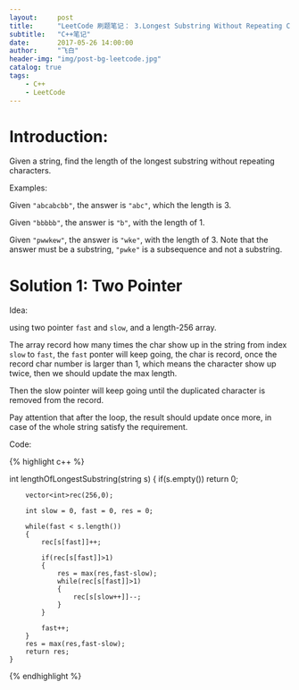 ```yaml
---
layout:     post
title:      "LeetCode 刷题笔记： 3.Longest Substring Without Repeating Characters"
subtitle:   "C++笔记"
date:       2017-05-26 14:00:00
author:     "飞白"
header-img: "img/post-bg-leetcode.jpg"
catalog: true
tags:
    - C++
    - LeetCode
---
```


# Introduction:

Given a string, find the length of the longest substring without repeating characters.

Examples:

Given `"abcabcbb"`, the answer is `"abc"`, which the length is 3.

Given `"bbbbb"`, the answer is `"b"`, with the length of 1.

Given `"pwwkew"`, the answer is `"wke"`, with the length of 3. Note that the answer must be a substring, `"pwke"` is a subsequence and not a substring.

# Solution 1: Two Pointer

Idea:

using two pointer `fast` and `slow`, and a length-256 array. 

The array record how many times the char show up in the string from index `slow` to `fast`, the `fast` ponter will keep going, the char is record, once the record char number is larger than 1, which means the character show up twice, then we should update the max length.

Then the slow pointer will keep going until the duplicated character is removed from the record.

Pay attention that after the loop, the result should update once more, in case of the whole string satisfy the requirement.

Code:

{% highlight c++ %}

int lengthOfLongestSubstring(string s) {
        if(s.empty()) return 0;
        
        vector<int>rec(256,0);
        
        int slow = 0, fast = 0, res = 0;
        
        while(fast < s.length())
        {
            rec[s[fast]]++;
            
            if(rec[s[fast]]>1)
            {
                res = max(res,fast-slow);
                while(rec[s[fast]]>1)
                {
                    rec[s[slow++]]--;
                }
            }
            
            fast++;
        }
        res = max(res,fast-slow);
        return res;
    }

{% endhighlight %}